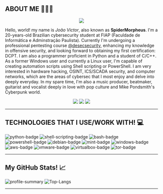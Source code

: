 ## ABOUT ME 👨🏽‍💻

<div align="center">
  <a><img src="https://64.media.tumblr.com/2402e9f786a5306eb2cb90984c2576cd/5c04bfa07c5a8234-5a/s540x810/d9969296dfe9c204d6b9571f250d569e053d6a09.gifv"></a>
</div>

Hello, world! my name is *João Victor*, also known as **SpiderMorpheus**. I'm a 20-years-old Brazilian cybersecurity student at FIAP (Faculdade de Informática e Adminstração Paulista). Currently I'm undergoing a professional pentesting course [@desecsecurity](), enhancing my knowledge in offensive security, and looking forward to obtaining my first certification: DCPT. I am also a programmer proficient in Python and a student of C/C++. As a former Windows user and currently a Linux user, I'm capable of creating automation scripts using Shell scripting or PowerShell. I am very interested in hardware hacking, OSINT, ICS/SCADA security, and computer networks, which are the areas of cybersec that I most enjoy and delve into deeply everyday. In my spare time, I'm also a music producer, beatmaker, guitarist and vocalist deeply in love with pop culture and Mike Pondsmith's Cyberpunk world.

<div align="center">
  <a href="https://www.linkedin.com/in/jaion/" target="_blank"><img src="https://img.shields.io/badge/LinkedIn-0077B5?style=for-the-badge&logo=linkedin&logoColor=white" target="_blank"></a>
  <a href="https://github.com/Sp1derM0rph3us" target="_blank"><img src="https://img.shields.io/badge/GitHub-100000?style=for-the-badge&logo=github&logoColor=white" target="_blank"></a>
  <a href="https://twitter.com/SpiderMorpheus" target="_blank"><img src="https://img.shields.io/badge/X-000000?style=for-the-badge&logo=x&logoColor=white" target="_blank"></a>
</div>

---

## TECHNOLOGIES THAT I USE/WORK WITH! 💻

![python-badge](https://img.shields.io/badge/Python-FFD43B?style=for-the-badge&logo=python&logoColor=blue)
![shell-scripting-badge](https://img.shields.io/badge/Shell_Script-121011?style=for-the-badge&logo=gnu-bash&logoColor=white)
![bash-badge](https://img.shields.io/badge/GNU%20Bash-4EAA25?style=for-the-badge&logo=GNU%20Bash&logoColor=white)
![powershell-badge](https://img.shields.io/badge/powershell-5391FE?style=for-the-badge&logo=powershell&logoColor=white)
![debian-badge](https://img.shields.io/badge/Debian-A81D33?style=for-the-badge&logo=debian&logoColor=white)
![mint-badge](https://img.shields.io/badge/Linux_Mint-87CF3E?style=for-the-badge&logo=linux-mint&logoColor=white)
![windows-badge](https://img.shields.io/badge/Windows-0078D6?style=for-the-badge&logo=windows&logoColor=white)
![aws-badge](https://img.shields.io/badge/Amazon_AWS-FF9900?style=for-the-badge&logo=amazonaws&logoColor=white)
![vmware-badge](https://img.shields.io/badge/VMware-231f20?style=for-the-badge&logo=VMware&logoColor=white)
![virtualbox-badge](https://img.shields.io/badge/VirtualBox-21416b?style=for-the-badge&logo=VirtualBox&logoColor=white)
![tor-badge](https://img.shields.io/badge/Tor_Browser-7D4698?style=for-the-badge&logo=Tor-Browser&logoColor=white)

---
## My GitHub Stats! 📈

![profile-summary](https://github-profile-summary-cards.vercel.app/api/cards/profile-details?username=Sp1derM0rph3us&theme=transparent)
![Top-Langs](https://github-readme-stats.vercel.app/api/top-langs/?username=Sp1derM0rph3us&theme=transparent&show_icons=true)

---
